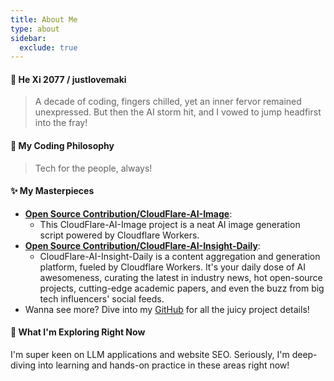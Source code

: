 ```yaml
---
title: About Me
type: about
sidebar:
  exclude: true
---
```

#### 👋 He Xi 2077 / justlovemaki

> A decade of coding, fingers chilled, yet an inner fervor remained unexpressed. But then the AI storm hit, and I vowed to jump headfirst into the fray!

#### 🚀 My Coding Philosophy

> Tech for the people, always!

#### ✨ My Masterpieces

*   **[Open Source Contribution/CloudFlare-AI-Image](https://github.com/justlovemaki/CloudFlare-AI-Image)**:
    *   This CloudFlare-AI-Image project is a neat AI image generation script powered by Cloudflare Workers.
*   **[Open Source Contribution/CloudFlare-AI-Insight-Daily](https://github.com/justlovemaki/CloudFlare-AI-Insight-Daily)**:
    *   CloudFlare-AI-Insight-Daily is a content aggregation and generation platform, fueled by Cloudflare Workers. It's your daily dose of AI awesomeness, curating the latest in industry news, hot open-source projects, cutting-edge academic papers, and even the buzz from big tech influencers' social feeds.
*   Wanna see more? Dive into my [GitHub](https://github.com/justlovemaki) for all the juicy project details!

#### 🌱 What I'm Exploring Right Now

I'm super keen on LLM applications and website SEO. Seriously, I'm deep-diving into learning and hands-on practice in these areas right now!
